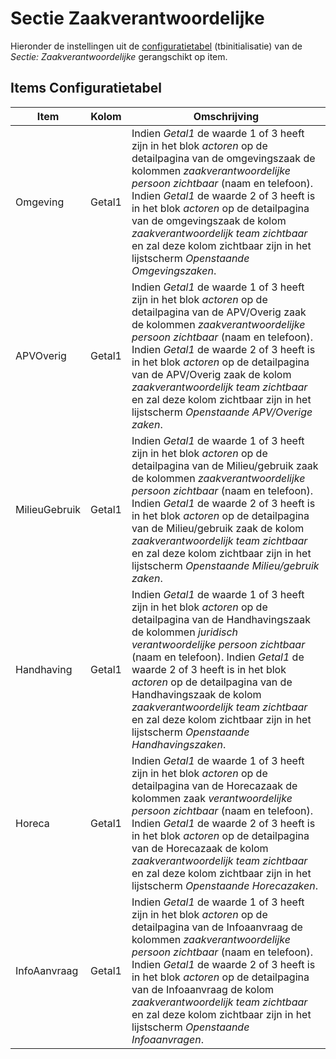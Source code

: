 # Sectie Zaakverantwoordelijke

Hieronder de instellingen uit de [configuratietabel](/docs/instellen_inrichten/configuratie.md) (tbinitialisatie) van de _Sectie: Zaakverantwoordelijke_ gerangschikt op item.

## Items Configuratietabel

| Item | Kolom | Omschrijving |
| ------------- | ------ | -------------- |
| Omgeving | Getal1 | Indien _Getal1_ de waarde 1 of 3 heeft zijn in het blok _actoren_ op de detailpagina van de omgevingszaak de kolommen _zaakverantwoordelijke persoon zichtbaar_ (naam en telefoon). Indien _Getal1_ de waarde 2 of 3 heeft is in het blok _actoren_ op de detailpagina van de omgevingszaak de kolom _zaakverantwoordelijk team zichtbaar_ en zal deze kolom zichtbaar zijn in het lijstscherm _Openstaande Omgevingszaken_. |
| APVOverig | Getal1 | Indien _Getal1_ de waarde 1 of 3 heeft zijn in het blok _actoren_ op de detailpagina van de APV/Overig zaak de kolommen _zaakverantwoordelijke persoon zichtbaar_ (naam en telefoon). Indien _Getal1_ de waarde 2 of 3 heeft is in het blok _actoren_ op de detailpagina van de APV/Overig zaak de kolom _zaakverantwoordelijk team zichtbaar_ en zal deze kolom zichtbaar zijn in het lijstscherm _Openstaande APV/Overige zaken_. |
| MilieuGebruik | Getal1 | Indien _Getal1_ de waarde 1 of 3 heeft zijn in het blok _actoren_ op de detailpagina van de Milieu/gebruik zaak de kolommen _zaakverantwoordelijke persoon zichtbaar_ (naam en telefoon). Indien _Getal1_ de waarde 2 of 3 heeft is in het blok _actoren_ op de detailpagina van de Milieu/gebruik zaak de kolom _zaakverantwoordelijk team zichtbaar_ en zal deze kolom zichtbaar zijn in het lijstscherm _Openstaande Milieu/gebruik zaken_. |
| Handhaving | Getal1 | Indien _Getal1_ de waarde 1 of 3 heeft zijn in het blok _actoren_ op de detailpagina van de Handhavingszaak de kolommen _juridisch verantwoordelijke persoon zichtbaar_ (naam en telefoon). Indien _Getal1_ de waarde 2 of 3 heeft is in het blok _actoren_ op de detailpagina van de Handhavingszaak de kolom _zaakverantwoordelijk team zichtbaar_ en zal deze kolom zichtbaar zijn in het lijstscherm _Openstaande Handhavingszaken_. |
| Horeca | Getal1 | Indien _Getal1_ de waarde 1 of 3 heeft zijn in het blok _actoren_ op de detailpagina van de Horecazaak de kolommen zaak _verantwoordelijke persoon zichtbaar_ (naam en telefoon). Indien _Getal1_ de waarde 2 of 3 heeft is in het blok _actoren_ op de detailpagina van de Horecazaak de kolom _zaakverantwoordelijk team zichtbaar_ en zal deze kolom zichtbaar zijn in het lijstscherm _Openstaande Horecazaken_. |
| InfoAanvraag | Getal1 | Indien _Getal1_ de waarde 1 of 3 heeft zijn in het blok _actoren_ op de detailpagina van de Infoaanvraag de kolommen _zaakverantwoordelijke persoon zichtbaar_ (naam en telefoon). Indien _Getal1_ de waarde 2 of 3 heeft is in het blok _actoren_ op de detailpagina van de Infoaanvraag de kolom _zaakverantwoordelijk team zichtbaar_ en zal deze kolom zichtbaar zijn in het lijstscherm _Openstaande Infoaanvragen_. |